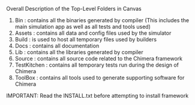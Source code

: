 Overall Description of the Top-Level Folders in Canvas

1. Bin					: contains all the binaries generated by compiler (This includes the main
									simulation app as well as all tests and tools used)
2. Assets				:	contains all data and config files used by the simulator
3. Build				: is used to host all temporary files used by builders
4. Docs					: contains all documentation
5. Lib					:	contains all the libraries generated by compiler
6. Source				: contains all source code related to the Chimera framework
7. TestKitchen	: contains all temporary tests run during the design of Chimera
8. ToolBox			: contains all tools used to generate supporting software for Chimera

IMPORTANT: Read the INSTALL.txt before attempting to install framework